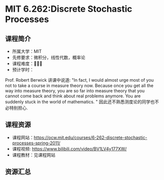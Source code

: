 # MIT 6.262:Discrete Stochastic Processes

## 课程简介

- 所属大学：MIT
- 先修要求：微积分，线性代数，概率论
- 课程难度：🌟🌟🌟
- 预计学时：

Prof. Robert Berwick 讲课中说道: "In fact, I would almost urge most of you not to take a course in measure theory now. Because once you get all the way into measure theory, you are so far into measure theory that you cannot come back and think about real problems anymore. You are suddenly stuck in the world of mathematics. " 因此还不熟悉测度论的同学也不必特别担心.

## 课程资源

- 课程网站：<https://ocw.mit.edu/courses/6-262-discrete-stochastic-processes-spring-2011/>
- 课程视频: <https://www.bilibili.com/video/BV1LV4y177XW/>
- 课程教材：见课程网站

## 资源汇总
